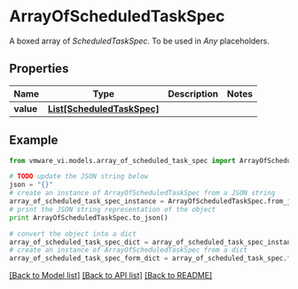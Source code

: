 # ArrayOfScheduledTaskSpec

A boxed array of *ScheduledTaskSpec*. To be used in *Any* placeholders. 

## Properties
Name | Type | Description | Notes
------------ | ------------- | ------------- | -------------
**value** | [**List[ScheduledTaskSpec]**](ScheduledTaskSpec.md) |  | 

## Example

```python
from vmware_vi.models.array_of_scheduled_task_spec import ArrayOfScheduledTaskSpec

# TODO update the JSON string below
json = "{}"
# create an instance of ArrayOfScheduledTaskSpec from a JSON string
array_of_scheduled_task_spec_instance = ArrayOfScheduledTaskSpec.from_json(json)
# print the JSON string representation of the object
print ArrayOfScheduledTaskSpec.to_json()

# convert the object into a dict
array_of_scheduled_task_spec_dict = array_of_scheduled_task_spec_instance.to_dict()
# create an instance of ArrayOfScheduledTaskSpec from a dict
array_of_scheduled_task_spec_form_dict = array_of_scheduled_task_spec.from_dict(array_of_scheduled_task_spec_dict)
```
[[Back to Model list]](../README.md#documentation-for-models) [[Back to API list]](../README.md#documentation-for-api-endpoints) [[Back to README]](../README.md)


